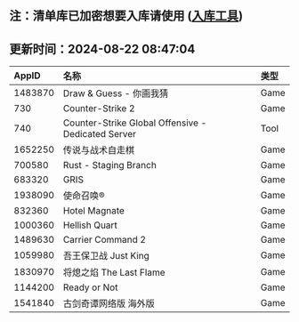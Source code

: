 ## 注：清单库已加密想要入库请使用 ([入库工具](https://github.com/BlankTMing/ManifestAutoUpdate/releases))

## 更新时间：2024-08-22 08:47:04
| AppID | 名称 | 类型  |
| :-------------------- | :----------------------------- | :----------- |
| 1483870 | Draw & Guess - 你画我猜| Game |
| 730 | Counter-Strike 2| Game |
| 740 | Counter-Strike Global Offensive - Dedicated Server| Tool |
| 1652250 | 传说与战术自走棋| Game |
| 700580 | Rust - Staging Branch| Game |
| 683320 | GRIS| Game |
| 1938090 | 使命召唤®| Game |
| 832360 | Hotel Magnate| Game |
| 1000360 | Hellish Quart| Game |
| 1489630 | Carrier Command 2| Game |
| 1059980 | 吾王保卫战 Just King| Game |
| 1830970 | 将熄之焰 The Last Flame| Game |
| 1144200 | Ready or Not| Game |
| 1541840 | 古剑奇谭网络版 海外版| Game |
